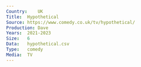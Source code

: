 ```yaml
---
Country:	UK
Title:	Hypothetical
Source:	https://www.comedy.co.uk/tv/hypothetical/
Production:	Dave
Years:	2021-2023
Size:	6
Data:	hypothetical.csv
Type:	comedy
Media:	TV
---
```

